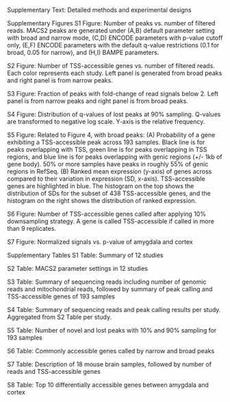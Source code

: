 Supplementary Text: Detailed methods and experimental designs

Supplementary Figures
S1 Figure: Number of peaks vs. number of filtered reads. MACS2 peaks are generated under (A,B) default parameter setting with broad and narrow mode, (C,D) ENCODE parameters with p-value cutoff only,  (E,F) ENCODE parameters with the default q-value restrictions (0.1 for broad, 0.05 for narrow), and (H,I) BAMPE parameters. 

S2 Figure: Number of TSS-accessible genes vs. number of filtered reads. Each color represents each study. Left panel is generated from broad peaks and right panel is from narrow peaks.

S3 Figure: Fraction of peaks with fold-change of read signals below 2. Left panel is from narrow peaks and right panel is from broad peaks.

S4 Figure: Distribution of q-values of lost peaks at 90% sampling. Q-values are transformed to negative log scale. Y-axis is the relative frequency.

S5 Figure: Related to Figure 4, with broad peaks: (A) Probability of a gene exhibiting a TSS-accessible peak across 193 samples. Black line is for peaks overlapping with TSS, green line is for peaks overlapping in TSS regions, and blue line is for peaks overlapping with genic regions (+/- 1kb of gene body). 50% or more samples have peaks in roughly 55% of genic regions in RefSeq. (B) Ranked mean expression (y-axis) of genes across compared to their variation in expression (SD, x-axis). TSS-accessible genes are highlighted in blue. The histogram on the top shows the distribution of SDs for the subset of 438 TSS-accessible genes, and the histogram on the right shows the distribution of ranked expression.

S6 Figure: Number of TSS-accessible genes called after applying 10% downsampling strategy. A gene is called TSS-accessible if called in more than 9 replicates.

S7 Figure: Normalized signals vs. p-value of amygdala and cortex

Supplementary Tables
S1 Table: Summary of 12 studies

S2 Table: MACS2 parameter settings in 12 studies

S3 Table: Summary of sequencing reads including number of genomic reads and mitochondrial reads, followed by summary of peak calling and TSS-accessible genes of 193 samples

S4 Table: Summary of sequencing reads and peak calling results per study. Aggregated from S2 Table per study.

S5 Table: Number of novel and lost peaks with 10% and 90% sampling for 193 samples

S6 Table: Commonly accessible genes called by narrow and broad peaks 

S7 Table: Description of 18 mouse brain samples, followed by number of reads and TSS-accessible genes

S8 Table: Top 10 differentially accessible genes between amygdala and cortex
